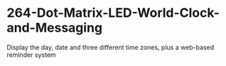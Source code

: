 # 264-Dot-Matrix-LED-World-Clock-and-Messaging
Display the day, date and three different time zones, plus a web-based reminder system
